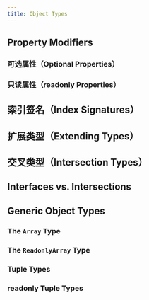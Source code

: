 ```yaml
---
title: Object Types
---
```


## Property Modifiers

### 可选属性（Optional Properties）

### 只读属性（readonly Properties）

## 索引签名（Index Signatures）

## 扩展类型（Extending Types）

## 交叉类型（Intersection Types）

## Interfaces vs. Intersections

## Generic Object Types

### The `Array` Type

### The `ReadonlyArray` Type

### Tuple Types

### readonly Tuple Types
